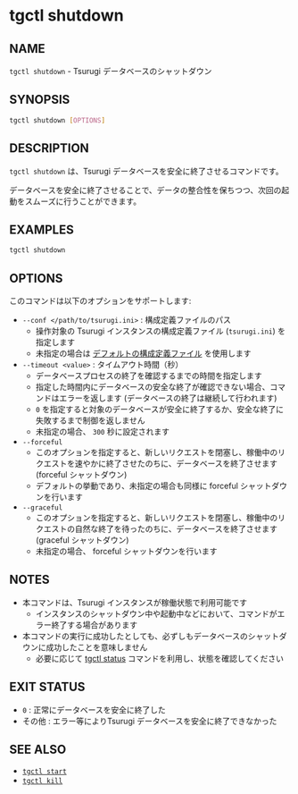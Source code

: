# tgctl shutdown

## NAME

`tgctl shutdown` - Tsurugi データベースのシャットダウン

## SYNOPSIS

```sh
tgctl shutdown [OPTIONS]
```

## DESCRIPTION

`tgctl shutdown` は、Tsurugi データベースを安全に終了させるコマンドです。

データベースを安全に終了させることで、データの整合性を保ちつつ、次回の起動をスムーズに行うことができます。

## EXAMPLES

```sh
tgctl shutdown
```

## OPTIONS

このコマンドは以下のオプションをサポートします:

* `--conf </path/to/tsurugi.ini>` : 構成定義ファイルのパス
  * 操作対象の Tsurugi インスタンスの構成定義ファイル (`tsurugi.ini`) を指定します
  * 未指定の場合は [デフォルトの構成定義ファイル](./tgctl_ja.md#構成定義ファイル) を使用します
* `--timeout <value>` : タイムアウト時間（秒）
  * データベースプロセスの終了を確認するまでの時間を指定します
  * 指定した時間内にデータベースの安全な終了が確認できない場合、コマンドはエラーを返します (データベースの終了は継続して行われます)
  * `0` を指定すると対象のデータベースが安全に終了するか、安全な終了に失敗するまで制御を返しません
  * 未指定の場合、 `300` 秒に設定されます
* `--forceful`
  * このオプションを指定すると、新しいリクエストを閉塞し、稼働中のリクエストを速やかに終了させたのちに、データベースを終了させます (forceful シャットダウン)
  * デフォルトの挙動であり、未指定の場合も同様に forceful シャットダウンを行います
* `--graceful`
  * このオプションを指定すると、新しいリクエストを閉塞し、稼働中のリクエストの自然な終了を待ったのちに、データベースを終了させます (graceful シャットダウン)
  * 未指定の場合、 forceful シャットダウンを行います

## NOTES

* 本コマンドは、Tsurugi インスタンスが稼働状態で利用可能です
  * インスタンスのシャットダウン中や起動中などにおいて、コマンドがエラー終了する場合があります
* 本コマンドの実行に成功したとしても、必ずしもデータベースのシャットダウンに成功したことを意味しません
  * 必要に応じて [tgctl status](./tgctl-status_ja.md) コマンドを利用し、状態を確認してください

## EXIT STATUS

* `0` : 正常にデータベースを安全に終了した
* その他 : エラー等によりTsurugi データベースを安全に終了できなかった

## SEE ALSO

* [`tgctl start`](./tgctl-start_ja.md)
* [`tgctl kill`](./tgctl-kill_ja.md)
